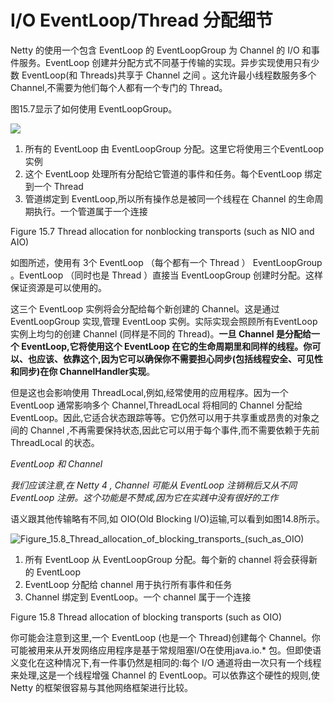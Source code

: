 I/O EventLoop/Thread 分配细节
====

Netty 的使用一个包含 EventLoop 的 EventLoopGroup 为 Channel 的 I/O 和事件服务。EventLoop 创建并分配方式不同基于传输的实现。异步实现使用只有少数 EventLoop(和 Threads)共享于 Channel 之间
。这允许最小线程数服务多个 Channel,不需要为他们每个人都有一个专门的 Thread。

图15.7显示了如何使用 EventLoopGroup。

![](https://ning-wang.oss-cn-beijing.aliyuncs.com/blog-imags/Figure_15.7_Thread_allocation_for_nonblocking_transports_(such_as_NIO_and_AIO).jpg)

1. 所有的 EventLoop 由 EventLoopGroup 分配。这里它将使用三个EventLoop 实例
2. 这个 EventLoop 处理所有分配给它管道的事件和任务。每个EventLoop 绑定到一个 Thread
3. 管道绑定到 EventLoop,所以所有操作总是被同一个线程在 Channel 的生命周期执行。一个管道属于一个连接

Figure 15.7 Thread allocation for nonblocking transports (such as NIO and AIO)

如图所述，使用有 3个 EventLoop （每个都有一个 Thread ） EventLoopGroup 。EventLoop （同时也是 Thread ）直接当 EventLoopGroup 创建时分配。这样保证资源是可以使用的。

这三个 EventLoop 实例将会分配给每个新创建的 Channel。这是通过EventLoopGroup 实现,管理 EventLoop 实例。实际实现会照顾所有EventLoop 实例上均匀的创建 Channel (同样是不同的 Thread)。**一旦 Channel 是分配给一个 EventLoop,它将使用这个 EventLoop 在它的生命周期里和同样的线程。你可以、也应该、依靠这个,因为它可以确保你不需要担心同步(包括线程安全、可见性和同步)在你 ChannelHandler实现**。

但是这也会影响使用 ThreadLocal,例如,经常使用的应用程序。因为一个EventLoop 通常影响多个 Channel,ThreadLocal 将相同的 Channel 分配给 EventLoop。因此,它适合状态跟踪等等。它仍然可以用于共享重或昂贵的对象之间的 Channel ,不再需要保持状态,因此它可以用于每个事件,而不需要依赖于先前 ThreadLocal 的状态。

*EventLoop 和 Channel*

*我们应该注意,在 Netty 4 , Channel 可能从 EventLoop 注销稍后又从不同 EventLoop 注册。这个功能是不赞成,因为它在实践中没有很好的工作*

语义跟其他传输略有不同,如 OIO(Old Blocking I/O)运输,可以看到如图14.8所示。

![Figure_15.8_Thread_allocation_of_blocking_transports_(such_as_OIO)](https://ning-wang.oss-cn-beijing.aliyuncs.com/blog-imags/Figure_15.8_Thread_allocation_of_blocking_transports_(such_as_OIO).jpg)

1. 所有 EventLoop 从 EventLoopGroup 分配。每个新的 channel 将会获得新的 EventLoop
2. EventLoop 分配给 channel 用于执行所有事件和任务
3. Channel 绑定到 EventLoop。一个 channel 属于一个连接

Figure 15.8 Thread allocation of blocking transports (such as OIO)

你可能会注意到这里,一个 EventLoop (也是一个 Thread)创建每个 Channel。你可能被用来从开发网络应用程序是基于常规阻塞I/O在使用java.io.* 包。但即使语义变化在这种情况下,有一件事仍然是相同的:每个 I/O 通道将由一次只有一个线程来处理,这是一个线程增强 Channel 的 EventLoop。可以依靠这个硬性的规则,使 Netty 的框架很容易与其他网络框架进行比较。